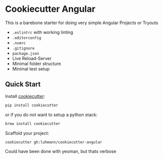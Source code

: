 # Cookiecutter Angular

This is a barebone starter for doing very simple Angular Projects or Tryouts

* `.eslintrc` with working linting
* `.editorconfig`
* `.nvmrc`
* `.gitignore`
* `package.json`
* Live Reload-Server
* Minimal folder structure
* Minimal test setup

## Quick Start
Install [cookiecutter](https://github.com/audreyr/cookiecutter):
```bash
pip install cookiecutter
```

or if you do not want to setup a python stack:

```bash
brew install cookiecutter
```

Scaffold your project:
```
cookiecutter gh:luhmann/cookiecutter-angular
```


Could have been done with yeoman, but thats verbose
